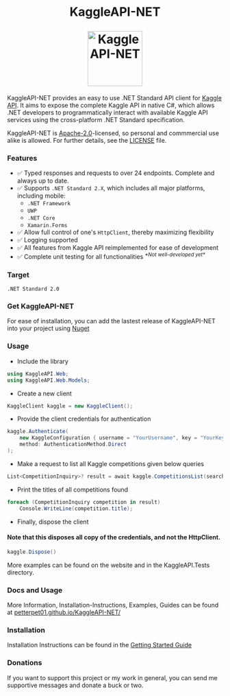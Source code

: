 <h1 align="center">
  <p align="center">KaggleAPI-NET</p>
  <a href="https://github.com/PetterPet01/KaggleAPI-NET/">
    <img
      width="128"
      src="https://user-images.githubusercontent.com/62211291/220047334-0b6a021c-bdfc-4197-a4be-de20c60efeab.svg"
      alt="KaggleAPI-NET">
  </a>
</h1>

KaggleAPI-NET provides an easy to use .NET Standard API client for [Kaggle API](https://github.com/Kaggle/kaggle-api). It aims to expose the complete Kaggle API in native C#, which allows .NET developers to programmatically interact with available Kaggle API services using the cross-platform .NET Standard specification.

KaggleAPI-NET is [Apache-2.0](https://www.apache.org/licenses/LICENSE-2.0)-licensed, so personal and commmercial use alike is allowed. For further details, see the [LICENSE](LICENSE) file.

### Features


* ✅ Typed responses and requests to over 24 endpoints. Complete and always up to date.
* ✅ Supports `.NET Standard 2.X`, which includes all major platforms, including mobile:
  * `.NET Framework`
  * `UWP`
  * `.NET Core`
  * `Xamarin.Forms`
* ✅ Allow full control of one's `HttpClient`, thereby maximizing flexibility
* ✅ Logging supported
* ✅ All features from Kaggle API reimplemented for ease of development
* ✅ Complete unit testing for all functionalities <sup>*\*Not well-developed yet\**</sup>

### Target

`.NET Standard 2.0`

### Get KaggleAPI-NET

For ease of installation, you can add the lastest release of KaggleAPI-NET into your project using [Nuget](https://www.nuget.org/packages/KaggleAPI.Web/)

### Usage

* Include the library
```cs
using KaggleAPI.Web;
using KaggleAPI.Web.Models;
```
* Create a new client
```cs
KaggleClient kaggle = new KaggleClient();
```
* Provide the client credentials for authentication
```cs
kaggle.Authenticate(
    new KaggleConfiguration { username = "YourUsername", key = "YourKey" },
    method: AuthenticationMethod.Direct
);
```
* Make a request to list all Kaggle competitions given below queries
```cs
List<CompetitionInquiry>? result = await kaggle.CompetitionsList(search: "searchTerm");
```
* Print the titles of all competitions found
```cs
foreach (CompetitionInquiry competition in result)
    Console.WriteLine(competition.title);
```
* Finally, dispose the client
#### Note that this disposes all copy of the credentials, and not the HttpClient.
```cs
kaggle.Dispose()
```

More examples can be found on the website and in the KaggleAPI.Tests directory.

### Docs and Usage

More Information, Installation-Instructions, Examples, Guides can be found at [petterpet01.github.io/KaggleAPI-NET/](https://petterpet01.github.io/KaggleAPI-NET/)

### Installation

Installation Instructions can be found in the [Getting Started Guide](https://petterpet01.github.io/KaggleAPI-NET/docs/getting_started)

### Donations

If you want to support this project or my work in general, you can send me supportive messages and donate a buck or two.
